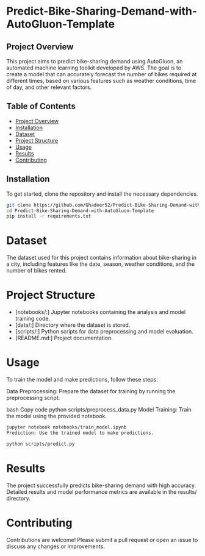 # Predict-Bike-Sharing-Demand-with-AutoGluon-Template

## Project Overview

This project aims to predict bike-sharing demand using AutoGluon, an automated machine learning toolkit developed by AWS. The goal is to create a model that can accurately forecast the number of bikes required at different times, based on various features such as weather conditions, time of day, and other relevant factors.

## Table of Contents
- [Project Overview](#project-overview)
- [Installation](#installation)
- [Dataset](#dataset)
- [Project Structure](#project-structure)
- [Usage](#usage)
- [Results](#results)
- [Contributing](#contributing)

## Installation

To get started, clone the repository and install the necessary dependencies.

```bash
git clone https://github.com/Ghadeer52/Predict-Bike-Sharing-Demand-with-AutoGluon-Template.git
cd Predict-Bike-Sharing-Demand-with-AutoGluon-Template
pip install -r requirements.txt
```

# Dataset
The dataset used for this project contains information about bike-sharing in a city, including features like the date, season, weather conditions, and the number of bikes rented.

# Project Structure
- [notebooks/:] Jupyter notebooks containing the analysis and model training code.
- [data/:] Directory where the dataset is stored.
- [scripts/:] Python scripts for data preprocessing and model evaluation.
- [README.md:] Project documentation.

# Usage
To train the model and make predictions, follow these steps:

Data Preprocessing: Prepare the dataset for training by running the preprocessing script.

bash
Copy code
python scripts/preprocess_data.py
Model Training: Train the model using the provided notebook.

```bash
jupyter notebook notebooks/train_model.ipynb
Prediction: Use the trained model to make predictions.
```
```bash
python scripts/predict.py
```

# Results
The project successfully predicts bike-sharing demand with high accuracy. Detailed results and model performance metrics are available in the results/ directory.

# Contributing
Contributions are welcome! Please submit a pull request or open an issue to discuss any changes or improvements.
